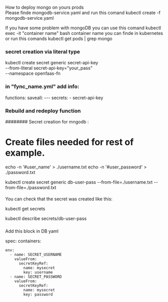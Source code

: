How to deploy mongo on yours prods  
Please finde mongodb-service.yaml and run this comand
kubectl create -f mongodb-service.yaml

If you have some problem with mongoDB you can use this comand
kubectl exec -it "container name" bash
container name you can finde in kubernetes or run this comands
kubectl get pods | grep mongo

### secret creation via literal type

kubectl create secret generic secret-api-key \
 --from-literal secret-api-key="your_pass" \
 --namespace openfaas-fn

### in "fync_name.yml" add info:
functions:
  saveall:
    ---
    secrets:
      - secret-api-key

### Rebuild and redeploy function

########
Secret creation for mngodb :


# Create files needed for rest of example.
echo -n '#user_name' > ./username.txt
echo -n '#user_password' > ./password.txt

kubectl create secret generic db-user-pass --from-file=./username.txt --from-file=./password.txt

####
You can check that the secret was created like this:

kubectl get secrets

kubectl describe secrets/db-user-pass
####

###
Add this block in DB yaml

spec:
  containers:
  
    env:
      - name: SECRET_USERNAME
        valueFrom:
          secretKeyRef:
            name: mysecret
            key: username
      - name: SECRET_PASSWORD
        valueFrom:
          secretKeyRef:
            name: mysecret
            key: password
